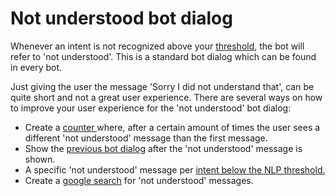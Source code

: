# Not understood bot dialog

Whenever an intent is not recognized above your [threshold](https://docs.chatlayer.ai/understanding-users/natural-language-processing-nlp/settings), the bot will refer to 'not understood'. This is a standard bot dialog which can be found in every bot. 

Just giving the user the message 'Sorry I did not understand that', can be quite short and not a great user experience. There are several ways on how to improve your user experience for the 'not understood' bot dialog:

* Create a [counter ](https://docs.chatlayer.ai/tips-and-best-practices/not-understood-bot-dialog/not-understood-counter)where, after a certain amount of times the user sees a different 'not understood' message than the first message.
* Show the [previous bot dialog](https://docs.chatlayer.ai/tips-and-best-practices/not-understood-bot-dialog/go-to-previous-bot-dialog) after the 'not understood' message is shown.
* A specific 'not understood' message per [intent below the NLP threshold. ](https://docs.chatlayer.ai/tips-and-best-practices/not-understood-bot-dialog/intent-recognition-below-threshold)
* Create a [google search](https://docs.chatlayer.ai/tips-and-best-practices/not-understood-bot-dialog/not-understood-google-search) for 'not understood' messages. 







